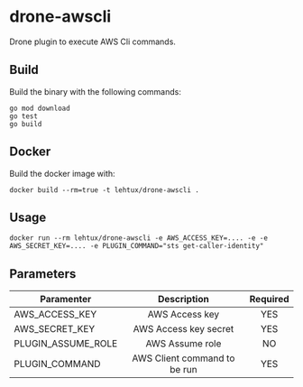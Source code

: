 # drone-awscli
Drone plugin to execute AWS Cli commands.

## Build
Build the binary with the following commands:

```export GO111MODULE=on
go mod download
go test
go build
```

## Docker

Build the docker image with:
```
docker build --rm=true -t lehtux/drone-awscli .
```

## Usage
```
docker run --rm lehtux/drone-awscli -e AWS_ACCESS_KEY=.... -e -e AWS_SECRET_KEY=.... -e PLUGIN_COMMAND="sts get-caller-identity"
```

## Parameters
| Paramenter            | Description                   |Required|
| -------------         |:-------------:                |:-------------:|
| AWS_ACCESS_KEY        | AWS Access key                | YES
| AWS_SECRET_KEY        | AWS Access key secret         | YES
| PLUGIN_ASSUME_ROLE    | AWS Assume role               | NO
| PLUGIN_COMMAND        | AWS Client command to be run  | YES